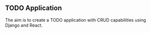 ## TODO Application

The aim is to create a TODO application with CRUD capabilities using Django and React.